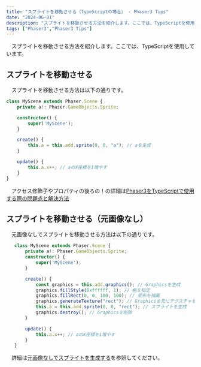 ```yaml
---
title: "スプライトを移動させる（TypeScriptの場合） - Phaser3 Tips"
date: "2024-06-01"
description: "スプライトを移動させる方法を紹介します。ここでは、TypeScriptを使用しています。"
tags: ["Phaser3","Phaser3 Tips"]
---
```

　スプライトを移動させる方法を紹介します。ここでは、TypeScriptを使用しています。

## スプライトを移動させる
　スプライトを移動させる方法は以下の通りです。
```typescript
class MyScene extends Phaser.Scene {
    private a!: Phaser.GameObjects.Sprite;

    constructor() {
        super('MyScene');
    }

    create() {
        this.a = this.add.sprite(0, 0, "a"); // aを生成
    }

    update() {
        this.a.x++; // aのX座標を1増やす
    }
}
```
　アクセス修飾子やプロパティの後ろの！の詳細は[Phaser3をTypeScriptで使用する際の問題点と解決方法](/blog/phaser3-typescript)

## スプライトを移動させる（元画像なし）
　元画像なしでスプライトを移動させる方法は以下の通りです。
 ```typescript
    class MyScene extends Phaser.Scene {
        private a!: Phaser.GameObjects.Sprite;
        constructor() {
            super('MyScene');
        }

        create() {
            const graphics = this.add.graphics(); // Graphicsを生成
            graphics.fillStyle(0xffffff, 1); // 色を指定
            graphics.fillRect(0, 0, 100, 100); // 矩形を描画
            graphics.generateTexture("rect"); // Graphicsを元にテクスチャを生成
            this.a = this.add.sprite(0, 0, "rect"); // スプライトを生成
            graphics.destroy(); // Graphicsを削除
        }

        update() {
            this.a.x++; // aのX座標を1増やす
        }
    }
```
　詳細は[元画像なしでスプライトを生成する](/blog/sprites-from-graphics/)を参照してください。